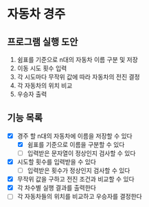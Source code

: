 # 자동차 경주

## 프로그램 실행 도안

1. 쉼표를 기준으로 n대의 자동차 이름 구분 및 저장
2. 이동 시도 횟수 입력
3. 각 시도마다 무작위 값에 따라 자동차의 전진 결정
4. 각 자동차의 위치 비교
5. 우승자 출력

## 기능 목록

- [x] 경주 할 n대의 자동차에 이름을 저장할 수 있다
    - [x] 쉼표를 기준으로 이름을 구분할 수 있다
    - [ ] 입력받은 문자열이 정상인지 검사할 수 있다
- [x] 시도할 횟수를 입력받을 수 있다
    - [ ] 입력받은 횟수가 정상인지 검사할 수 있다
- [x] 무작위 값을 구하고 전진 조건과 비교할 수 있다
- [x] 각 차수별 실행 결과를 출력한다
- [ ] 각 자동차들의 위치를 비교하고 우승자를 결정한다